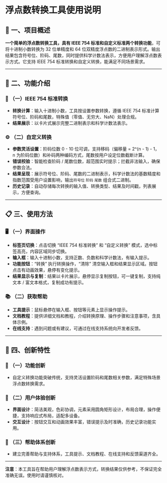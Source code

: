 # 浮点数转换工具使用说明

## 🌟 一、项目概述

**一个简单的浮点数转换工具，具有 IEEE 754 标准和自定义标准两个转换功能**，可将十进制小数转换为 32 位单精度和 64 位双精度浮点数的二进制表示形式。输出结果包含符号位、阶码、尾数，同时提供科学计数法表示，方便用户理解浮点数表示方式。它支持 IEEE 754 标准转换和自定义转换，能满足不同场景需求。

---

## 🔧 二、功能介绍

### 📏 （一）IEEE 754 标准转换

- **转换计算**：输入十进制小数，工具按设置参数转换，遵循 IEEE 754 标准计算符号位、阶码和尾数，特殊值（零值、无穷大、NaN）处理合规。
- **结果展示**：以卡片式展示完整二进制表示和科学计数法表示。

### ⚙️ （二）自定义转换

- **参数灵活设置**：阶码位数 0 - 10 位可调，支持移码（偏移量 = 2^(n - 1) - 1，n 为阶码位数）和补码两种编码方式，尾数按用户设定位数截断计算。
- **错误校验**：智能检查阶码 / 尾数位数，超范围实时提示；拦截非法输入，确保参数合法。
- **结果呈现**：展示符号位、阶码、尾数的二进制表示，科学计数法的基数精度和指数范围受用户设置影响，输出`符号位` `阶码` `尾数` 组合式二进制。
- **历史记录**：自动存储每次转换的输入值、转换类型、结果及时间戳，列表展示，方便查询。

---

## 📋 三、使用方法

### 🖥️ （一）界面操作

- **标签页切换**：点击切换 “IEEE 754 标准转换” 和 “自定义转换” 模式，选中标签高亮，内容区域同步切换。
- **输入框**：输入十进制小数，支持正数、负数和科学计数法，有输入提示。
- **功能按钮**：“转换” 执行转换操作，“清除” 清空输入框和结果显示区域。按钮点击有动画效果，悬停有变化提示。
- **结果显示与复制**：结果以卡片展示，悬停显示复制按钮，可一键复制，支持纯文本 / 富文本格式，复制成功有提示。

### 📚 （二）获取帮助

- **工具提示**：鼠标悬停在输入框、按钮等元素上显示操作提示。
- **文档教程**：提供详细文档和教程，介绍转换原理、操作步骤和注意事项，含具体示例。
- **在线支持**：遇到问题或有建议，可通过在线支持系统向开发者反馈。

---

## 🌈 四、创新特性

### 🚀 （一）功能创新

- 自定义转换功能突破传统，支持灵活设置阶码和尾数相关参数，满足特殊场景浮点数转换需求。

### 🎨 （二）用户体验创新

- **界面设计**：简洁美观，色彩协调，元素采用圆角矩形设计，布局合理，操作便捷，支持响应式布局，适配多设备。
- **交互设计**：按钮交互和动画效果丰富，错误提示及时准确，历史记录功能实用。

### 📘 （三）帮助体系创新

- 建立完善帮助与支持体系，工具提示、文档教程、在线支持和反馈渠道齐全。

---

**注意**：本工具旨在帮助用户理解浮点数表示方式，转换结果仅供参考，不保证完全准确无误。使用时请谨慎核对。
